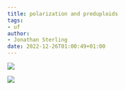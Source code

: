 ```yaml
---
title: polarization and preduploids
tags:
- uf
author:
- Jonathan Sterling
date: 2022-12-26T01:00:49+01:00
---
```


![](jms-0045)

![](jms-004F)
